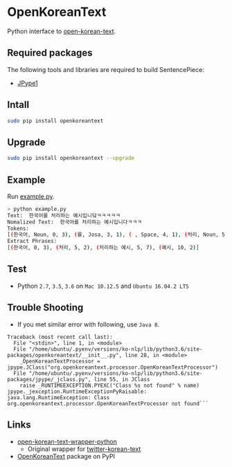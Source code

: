 OpenKoreanText
========

Python interface to [open-korean-text](https://github.com/open-korean-text/open-korean-text).


## Required packages
The following tools and libraries are required to build SentencePiece:

* [JPype1](https://pypi.python.org/pypi/JPype1)

## Intall

```bash
sudo pip install openkoreantext
```

## Upgrade

```bash
sudo pip install openkoreantext --upgrade
```

## Example

Run [example.py](https://github.com/EdenYoon/open-korean-text-wrapper-python/blob/master/example.py).

```bash
> python example.py
Text:  한국어를 처리하는 예시입니닼ㅋㅋㅋㅋㅋ
Nomalized Text:  한국어를 처리하는 예시입니다ㅋㅋㅋ
Tokens:
[(한국어, Noun, 0, 3), (를, Josa, 3, 1), ( , Space, 4, 1), (처리, Noun, 5, 2), (하는, Verb, 7, 2), ( , Space, 9, 1), (예시, Noun, 10, 2), (입니다, Adjective, 12, 3), (ㅋㅋㅋ, KoreanParticle, 15, 3)]
Extract Phrases:
[(한국어, 0, 3), (처리, 5, 2), (처리하는 예시, 5, 7), (예시, 10, 2)]
```

## Test
* Python `2.7`, `3.5`, `3.6` on `Mac 10.12.5` and `Ubuntu 16.04.2 LTS`

## Trouble Shooting
* If you met similar error with following, use `Java 8`.
```
Traceback (most recent call last):
  File "<stdin>", line 1, in <module>
  File "/home/ubuntu/.pyenv/versions/ko-nlp/lib/python3.6/site-packages/openkoreantext/__init__.py", line 28, in <module>
    _OpenKoreanTextProcessor = jpype.JClass("org.openkoreantext.processor.OpenKoreanTextProcessor")
  File "/home/ubuntu/.pyenv/versions/ko-nlp/lib/python3.6/site-packages/jpype/_jclass.py", line 55, in JClass
    raise _RUNTIMEEXCEPTION.PYEXC("Class %s not found" % name)
jpype._jexception.RuntimeExceptionPyRaisable: java.lang.RuntimeException: Class org.openkoreantext.processor.OpenKoreanTextProcessor not found```
```

## Links

* [open-korean-text-wrapper-python](https://github.com/open-korean-text/open-korean-text-wrapper-python)
  * Original wrapper for [twitter-korean-text](https://github.com/twitter/twitter-korean-text)
* [OpenKoreanText](https://pypi.python.org/pypi/OpenkoreanText) package on PyPI
